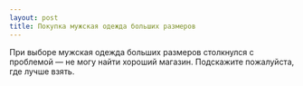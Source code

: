 ```yaml
---
layout: post 
title: Покупка мужская одежда больших размеров 
--- 
```

При выборе мужская одежда больших размеров столкнулся с проблемой — не могу найти хороший магазин. Подскажите пожалуйста, где лучше взять.